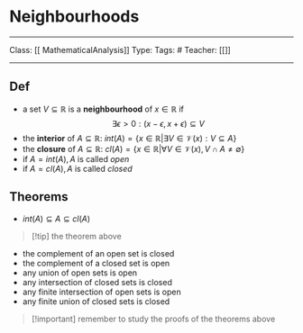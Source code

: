 # Neighbourhoods
___
Class: [[ MathematicalAnalysis]]
Type: 
Tags: #
Teacher: [[]]
___

## Def 
- a set $V \subseteq \mathbb{R}$ is a **neighbourhood** of $x \in \mathbb{R}$ if $$\exists \epsilon > 0: (x - \epsilon, x + \epsilon) \subseteq V$$
- the **interior** of $A \subseteq \mathbb{R}$: $int(A) = \{x \in \mathbb{R} | \exists V \in \mathcal{V}(x) : V \subseteq A\}$      
- the **closure** of $A \subseteq \mathbb{R}$: $cl(A) = \{x \in \mathbb{R} | \forall V \in \mathcal{V}(x), V \cap A \neq \emptyset\}$      
- if $A = int(A), A$ is called *open*
- if $A = cl(A), A$ is called *closed*

## Theorems
- $int(A) \subseteq A \subseteq cl(A)$
>[!tip] the theorem above
- the complement of an open set is closed
- the complement of a closed set is open 
- any union of open sets is open
- any intersection of closed sets is closed 
- any finite intersection of open sets is open
- any finite union of closed sets is closed 

>[!important] remember to study the proofs of the theorems above



